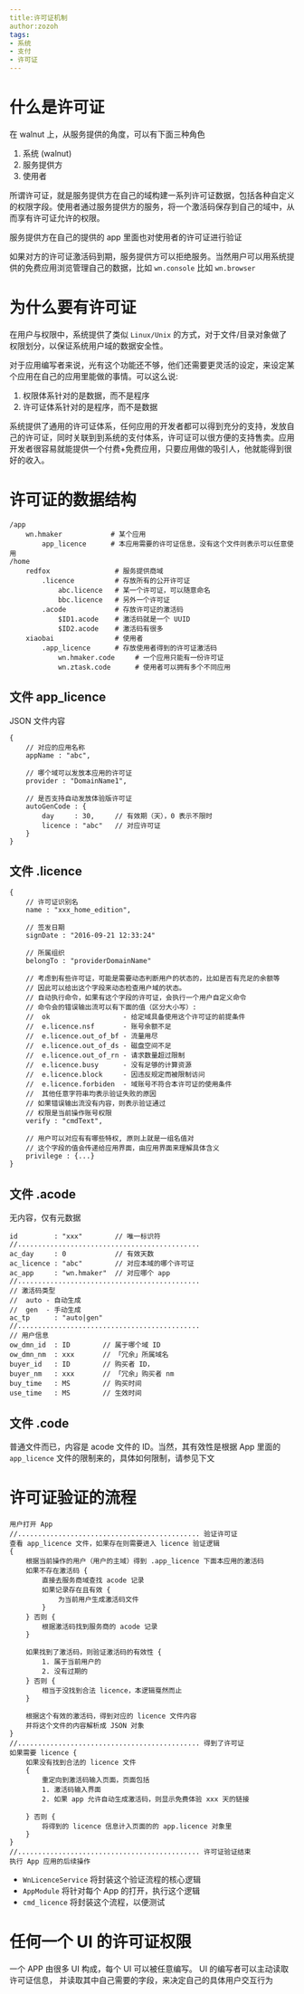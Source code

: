 ```yaml
---
title:许可证机制
author:zozoh
tags:
- 系统
- 支付
- 许可证
---
```



# 什么是许可证

在 walnut 上，从服务提供的角度，可以有下面三种角色

1. 系统 (walnut)
2. 服务提供方
3. 使用者

所谓许可证，就是服务提供方在自己的域构建一系列许可证数据，包括各种自定义的权限字段。使用者通过服务提供方的服务，将一个激活码保存到自己的域中，从而享有许可证允许的权限。

服务提供方在自己的提供的 app 里面也对使用者的许可证进行验证

如果对方的许可证激活码到期，服务提供方可以拒绝服务。当然用户可以用系统提供的免费应用浏览管理自己的数据，比如 `wn.console` 比如 `wn.browser`

# 为什么要有许可证

在用户与权限中，系统提供了类似 `Linux/Unix` 的方式，对于文件/目录对象做了权限划分，以保证系统用户域的数据安全性。

对于应用编写者来说，光有这个功能还不够，他们还需要更灵活的设定，来设定某个应用在自己的应用里能做的事情。可以这么说:

1. 权限体系针对的是数据，而不是程序
2. 许可证体系针对的是程序，而不是数据

系统提供了通用的许可证体系，任何应用的开发者都可以得到充分的支持，发放自己的许可证，同时关联到到系统的支付体系，许可证可以很方便的支持售卖。应用开发者很容易就能提供一个付费+免费应用，只要应用做的吸引人，他就能得到很好的收入。

# 许可证的数据结构

```
/app
    wn.hmaker            # 某个应用
        app_licence      # 本应用需要的许可证信息，没有这个文件则表示可以任意使用        
/home
    redfox                # 服务提供商域
        .licence          # 存放所有的公开许可证
            abc.licence   # 某一个许可证，可以随意命名
            bbc.licence   # 另外一个许可证
        .acode            # 存放许可证的激活码
            $ID1.acode    # 激活码就是一个 UUID
            $ID2.acode    # 激活码有很多
    xiaobai               # 使用者
        .app_licence      # 存放使用者得到的许可证激活码
            wn.hmaker.code     # 一个应用只能有一份许可证
            wn.ztask.code      # 使用者可以拥有多个不同应用
```

## 文件 app\_licence

JSON 文件内容

```
{
    // 对应的应用名称
    appName : "abc",
    
    // 哪个域可以发放本应用的许可证
    provider : "DomainName1",
    
    // 是否支持自动发放体验版许可证
    autoGenCode : {
        day     : 30,     // 有效期（天），0 表示不限时
        licence : "abc"   // 对应许可证
    }
}
```

## 文件 .licence

```
{
    // 许可证识别名
    name : "xxx_home_edition",
    
    // 签发日期
    signDate : "2016-09-21 12:33:24"
    
    // 所属组织
    belongTo : "providerDomainName"
      
    // 考虑到有些许可证，可能是需要动态判断用户的状态的，比如是否有充足的余额等
    // 因此可以给出这个字段来动态检查用户域的状态。
    // 自动执行命令，如果有这个字段的许可证，会执行一个用户自定义命令
    // 命令会的错误输出流可以有下面的值（区分大小写）:
    //  ok                  - 给定域具备使用这个许可证的前提条件
    //  e.licence.nsf       - 账号余额不足
    //  e.licence.out_of_bf - 流量用尽
    //  e.licence.out_of_ds - 磁盘空间不足
    //  e.licence.out_of_rn - 请求数量超过限制
    //  e.licence.busy      - 没有足够的计算资源
    //  e.licence.block     - 因违反规定而被限制访问
    //  e.licence.forbiden  - 域账号不符合本许可证的使用条件
    //  其他任意字符串均表示验证失败的原因
    // 如果错误输出流没有内容，则表示验证通过
    // 权限是当前操作账号权限
    verify : "cmdText",

    // 用户可以对应有有哪些特权, 原则上就是一组名值对
    // 这个字段的值会传递给应用界面，由应用界面来理解具体含义
    privilege : {...}
}
```

## 文件 .acode

无内容，仅有元数据

```
id         : "xxx"        // 唯一标识符
//.............................................
ac_day     : 0            // 有效天数
ac_licence : "abc"        // 对应本域的哪个许可证
ac_app     : "wn.hmaker"  // 对应哪个 app
//.............................................
// 激活码类型
//  auto - 自动生成
//  gen  - 手动生成
ac_tp      : "auto|gen"
//.............................................
// 用户信息
ow_dmn_id  : ID        // 属于哪个域 ID
ow_dmn_nm  : xxx       // 「冗余」所属域名
buyer_id   : ID        // 购买者 ID，
buyer_nm   : xxx       // 「冗余」购买者 nm
buy_time   : MS        // 购买时间
use_time   : MS        // 生效时间
```

## 文件 .code

普通文件而已，内容是 acode 文件的 ID。当然，其有效性是根据 App 里面的 `app_licence` 文件的限制来的，具体如何限制，请参见下文

# 许可证验证的流程

```
用户打开 App 
//............................................. 验证许可证
查看 app_licence 文件，如果存在则需要进入 licence 验证逻辑
{
    根据当前操作的用户（用户的主域）得到 .app_licence 下面本应用的激活码 
    如果不存在激活码 {
        直接去服务商域查找 acode 记录
        如果记录存在且有效 {
            为当前用户生成激活码文件
        }
    } 否则 {
        根据激活码找到服务商的 acode 记录
    }
    
    如果找到了激活码，则验证激活码的有效性 {
        1. 属于当前用户的
        2. 没有过期的
    } 否则 {
        相当于没找到合法 licence，本逻辑戛然而止
    }
    
    根据这个有效的激活码，得到对应的 licence 文件内容
    并将这个文件的内容解析成 JSON 对象
}
//............................................. 得到了许可证
如果需要 licence {
    如果没有找到合法的 licence 文件
    {
        重定向到激活码输入页面，页面包括
        1. 激活码输入界面
        2. 如果 app 允许自动生成激活码，则显示免费体验 xxx 天的链接
            
    } 否则 {
        将得到的 licence 信息计入页面的的 app.licence 对象里
    }
}
//............................................. 许可证验证结束
执行 App 应用的后续操作
```

* `WnLicenceService` 将封装这个验证流程的核心逻辑
* `AppModule` 将针对每个 App 的打开，执行这个逻辑
* `cmd_licence` 将封装这个流程，以便测试

# 任何一个 UI 的许可证权限

一个 APP 由很多 UI 构成，每个 UI 可以被任意编写。 UI 的编写者可以主动读取许可证信息，
并读取其中自己需要的字段，来决定自己的具体用户交互行为

